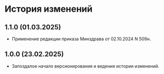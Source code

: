 # История изменений

## 1.1.0 (01.03.2025)

- Применение редакции приказа Минздрава от 02.10.2024 N 509н.

## 1.0.0 (23.02.2025)

- Запоздалое начало версионирования и ведения истории изменений.
